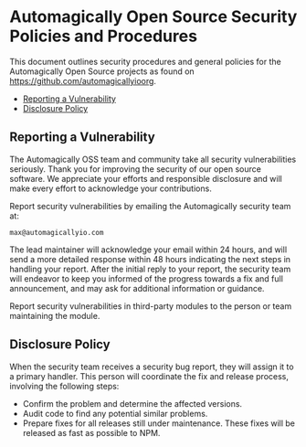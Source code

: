 # Automagically Open Source Security Policies and Procedures

This document outlines security procedures and general policies for the
Automagically Open Source projects as found on https://github.com/automagicallyioorg.

  * [Reporting a Vulnerability](#reporting-a-vulnerability)
  * [Disclosure Policy](#disclosure-policy)

## Reporting a Vulnerability 

The Automagically OSS team and community take all security vulnerabilities
seriously. Thank you for improving the security of our open source 
software. We appreciate your efforts and responsible disclosure and will
make every effort to acknowledge your contributions.

Report security vulnerabilities by emailing the Automagically security team at:
    
    max@automagicallyio.com

The lead maintainer will acknowledge your email within 24 hours, and will
send a more detailed response within 48 hours indicating the next steps in 
handling your report. After the initial reply to your report, the security
team will endeavor to keep you informed of the progress towards a fix and
full announcement, and may ask for additional information or guidance.

Report security vulnerabilities in third-party modules to the person or 
team maintaining the module.

## Disclosure Policy

When the security team receives a security bug report, they will assign it
to a primary handler. This person will coordinate the fix and release
process, involving the following steps:

  * Confirm the problem and determine the affected versions.
  * Audit code to find any potential similar problems.
  * Prepare fixes for all releases still under maintenance. These fixes
    will be released as fast as possible to NPM.